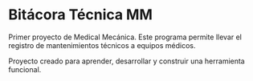 # Bitácora Técnica MM

Primer proyecto de Medical Mecánica.
Este programa permite llevar el registro de mantenimientos técnicos a equipos médicos.

Proyecto creado para aprender, desarrollar y construir una herramienta funcional.
